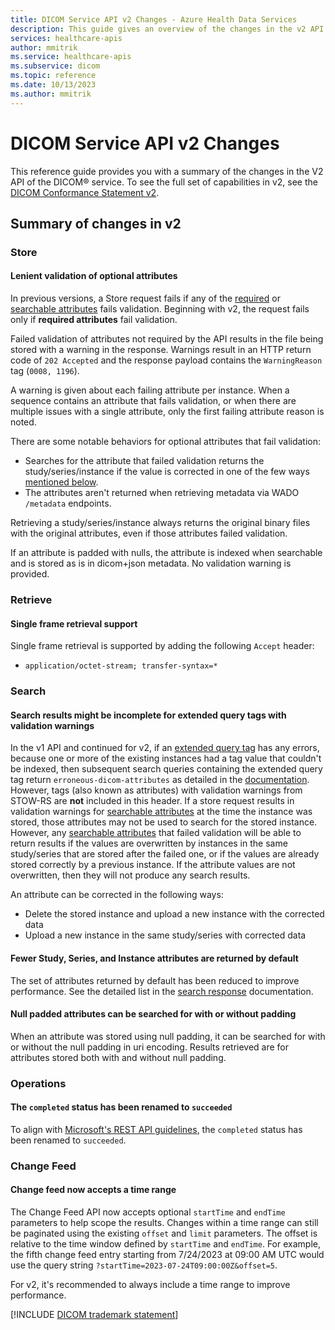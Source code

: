```yaml
---
title: DICOM Service API v2 Changes - Azure Health Data Services
description: This guide gives an overview of the changes in the v2 API for the DICOM service. 
services: healthcare-apis
author: mmitrik
ms.service: healthcare-apis
ms.subservice: dicom
ms.topic: reference
ms.date: 10/13/2023
ms.author: mmitrik
---
```


# DICOM Service API v2 Changes

This reference guide provides you with a summary of the changes in the V2 API of the DICOM&reg; service. To see the full set of capabilities in v2, see the [DICOM Conformance Statement v2](dicom-services-conformance-statement-v2.md).

## Summary of changes in v2

### Store

#### Lenient validation of optional attributes
In previous versions, a Store request fails if any of the [required](dicom-services-conformance-statement-v2.md#store-required-attributes) or [searchable attributes](dicom-services-conformance-statement-v2.md#searchable-attributes) fails validation. Beginning with v2, the request fails only if **required attributes** fail validation.

Failed validation of attributes not required by the API results in the file being stored with a warning in the response. Warnings result in an HTTP return code of `202 Accepted` and the response payload contains the `WarningReason` tag (`0008, 1196`).  

A warning is given about each failing attribute per instance. When a sequence contains an attribute that fails validation, or when there are multiple issues with a single attribute, only the first failing attribute reason is noted.

There are some notable behaviors for optional attributes that fail validation:
 * Searches for the attribute that failed validation returns the study/series/instance if the value is corrected in one of the few ways [mentioned below](#search-results-might-be-incomplete-for-extended-query-tags-with-validation-warnings).
 * The attributes aren't returned when retrieving metadata via WADO `/metadata` endpoints.
 
Retrieving a study/series/instance always returns the original binary files with the original attributes, even if those attributes failed validation.  

If an attribute is padded with nulls, the attribute is indexed when searchable and is stored as is in dicom+json metadata. No validation warning is provided.

### Retrieve 

#### Single frame retrieval support
Single frame retrieval is supported by adding the following `Accept` header:
* `application/octet-stream; transfer-syntax=*` 

### Search 

#### Search results might be incomplete for extended query tags with validation warnings
In the v1 API and continued for v2, if an [extended query tag](dicom-extended-query-tags-overview.md) has any errors, because one or more of the existing instances had a tag value that couldn't be indexed, then subsequent search queries containing the extended query tag return `erroneous-dicom-attributes` as detailed in the [documentation](dicom-extended-query-tags-overview.md#tag-query-status). However, tags (also known as attributes) with validation warnings from STOW-RS are **not** included in this header. If a store request results in validation warnings for [searchable attributes](dicom-services-conformance-statement-v2.md#searchable-attributes) at the time the instance was stored, those attributes may not be used to search for the stored instance. However, any [searchable attributes](dicom-services-conformance-statement-v2.md#searchable-attributes) that failed validation will be able to return results if the values are overwritten by instances in the same study/series that are stored after the failed one, or if the values are already stored correctly by a previous instance. If the attribute values are not overwritten, then they will not produce any search results.

An attribute can be corrected in the following ways:
- Delete the stored instance and upload a new instance with the corrected data
- Upload a new instance in the same study/series with corrected data

#### Fewer Study, Series, and Instance attributes are returned by default
The set of attributes returned by default has been reduced to improve performance. See the detailed list in the [search response](./dicom-services-conformance-statement-v2.md#search-response) documentation.

#### Null padded attributes can be searched for with or without padding
When an attribute was stored using null padding, it can be searched for with or without the null padding in uri encoding. Results retrieved are for attributes stored both with and without null padding.

### Operations

#### The `completed` status has been renamed to `succeeded`
To align with [Microsoft's REST API guidelines](https://github.com/microsoft/api-guidelines/blob/vNext/Guidelines.md), the `completed` status has been renamed to `succeeded`.

### Change Feed

#### Change feed now accepts a time range
The Change Feed API now accepts optional `startTime` and `endTime` parameters to help scope the results. Changes within a time range can still be paginated using the existing `offset` and `limit` parameters. The offset is relative to the time window defined by `startTime` and `endTime`. For example, the fifth change feed entry starting from 7/24/2023 at 09:00 AM UTC would use the query string `?startTime=2023-07-24T09:00:00Z&offset=5`.

For v2, it's recommended to always include a time range to improve performance.

[!INCLUDE [DICOM trademark statement](../includes/healthcare-apis-dicom-trademark.md)]
